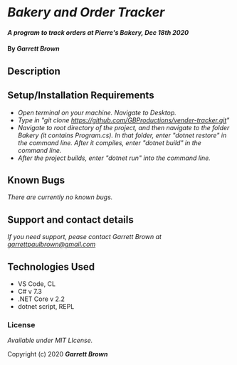 # _Bakery and Order Tracker_

#### _A program to track orders at Pierre's Bakery, Dec 18th 2020_

#### By _**Garrett Brown**_

## Description



## Setup/Installation Requirements

* _Open terminal on your machine. Navigate to Desktop._
* _Type in "git clone https://github.com/GBProductions/vender-tracker.git"_
* _Navigate to root directory of the project, and then navigate to the folder Bakery (it contains Program.cs). In that folder, enter "dotnet restore" in the command line. After it compiles, enter "dotnet build" in the command line._
* _After the project builds, enter "dotnet run" into the command line._



## Known Bugs

_There are currently no known bugs._

## Support and contact details

_If you need support, pease contact Garrett Brown at <garrettpaulbrown@gmail.com>_

## Technologies Used
* VS Code, CL
* C# v 7.3
* .NET Core v 2.2
* dotnet script, REPL

### License

*Available under MIT LIcense.*

Copyright (c) 2020 **_Garrett Brown_**
